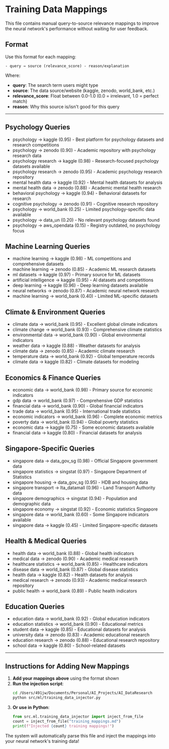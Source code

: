 # Training Data Mappings

This file contains manual query-to-source relevance mappings to improve the neural network's performance without waiting for user feedback.

## Format
Use this format for each mapping:
```
- query → source (relevance_score) - reason/explanation
```

Where:
- **query**: The search term users might type
- **source**: The data source/website (kaggle, zenodo, world_bank, etc.)
- **relevance_score**: Float between 0.0-1.0 (0.0 = irrelevant, 1.0 = perfect match)
- **reason**: Why this source is/isn't good for this query

---

## Psychology Queries
- psychology → kaggle (0.95) - Best platform for psychology datasets and research competitions
- psychology → zenodo (0.90) - Academic repository with psychology research data
- psychology research → kaggle (0.98) - Research-focused psychology datasets available
- psychology research → zenodo (0.95) - Academic psychology research repository
- mental health data → kaggle (0.92) - Mental health datasets for analysis
- mental health data → zenodo (0.88) - Academic mental health research
- behavioral psychology → kaggle (0.94) - Behavioral datasets for research
- cognitive psychology → zenodo (0.91) - Cognitive research repository
- psychology → world_bank (0.25) - Limited psychology-specific data available
- psychology → data_un (0.20) - No relevant psychology datasets found
- psychology → aws_opendata (0.15) - Registry outdated, no psychology focus

## Machine Learning Queries
- machine learning → kaggle (0.98) - ML competitions and comprehensive datasets
- machine learning → zenodo (0.85) - Academic ML research datasets
- ml datasets → kaggle (0.97) - Primary source for ML datasets
- artificial intelligence → kaggle (0.95) - AI datasets and competitions
- deep learning → kaggle (0.96) - Deep learning datasets available
- neural networks → zenodo (0.87) - Academic neural network research
- machine learning → world_bank (0.40) - Limited ML-specific datasets

## Climate & Environment Queries
- climate data → world_bank (0.95) - Excellent global climate indicators
- climate change → world_bank (0.93) - Comprehensive climate statistics
- environmental data → world_bank (0.90) - Global environmental indicators
- weather data → kaggle (0.88) - Weather datasets for analysis
- climate data → zenodo (0.85) - Academic climate research
- temperature data → world_bank (0.92) - Global temperature records
- climate data → kaggle (0.82) - Climate datasets for modeling

## Economics & Finance Queries
- economic data → world_bank (0.98) - Primary source for economic indicators
- gdp data → world_bank (0.97) - Comprehensive GDP statistics
- financial data → world_bank (0.90) - Global financial indicators
- trade data → world_bank (0.95) - International trade statistics
- economic indicators → world_bank (0.96) - Complete economic metrics
- poverty data → world_bank (0.94) - Global poverty statistics
- economic data → kaggle (0.75) - Some economic datasets available
- financial data → kaggle (0.80) - Financial datasets for analysis

## Singapore-Specific Queries
- singapore data → data_gov_sg (0.98) - Official Singapore government data
- singapore statistics → singstat (0.97) - Singapore Department of Statistics
- singapore housing → data_gov_sg (0.95) - HDB and housing data
- singapore transport → lta_datamall (0.96) - Land Transport Authority data
- singapore demographics → singstat (0.94) - Population and demographic data
- singapore economy → singstat (0.92) - Economic statistics Singapore
- singapore data → world_bank (0.60) - Some Singapore indicators available
- singapore data → kaggle (0.45) - Limited Singapore-specific datasets

## Health & Medical Queries
- health data → world_bank (0.88) - Global health indicators
- medical data → zenodo (0.90) - Academic medical research
- healthcare statistics → world_bank (0.85) - Healthcare indicators
- disease data → world_bank (0.87) - Global disease statistics
- health data → kaggle (0.82) - Health datasets for analysis
- medical research → zenodo (0.93) - Academic medical research repository
- public health → world_bank (0.89) - Public health indicators

## Education Queries
- education data → world_bank (0.92) - Global education indicators
- education statistics → world_bank (0.90) - Educational metrics
- student data → kaggle (0.85) - Educational datasets for analysis
- university data → zenodo (0.83) - Academic educational research
- education research → zenodo (0.88) - Educational research repository
- school data → kaggle (0.80) - School-related datasets

---

## Instructions for Adding New Mappings

1. **Add your mappings above** using the format shown
2. **Run the injection script**:
   ```bash
   cd /Users/491jw/Documents/Personal/AI_Projects/AI_DataResearch
   python src/ml/training_data_injector.py
   ```
3. **Or use in Python**:
   ```python
   from src.ml.training_data_injector import inject_from_file
   count = inject_from_file("training_mappings.md")
   print(f"Injected {count} training mappings!")
   ```

The system will automatically parse this file and inject the mappings into your neural network's training data!